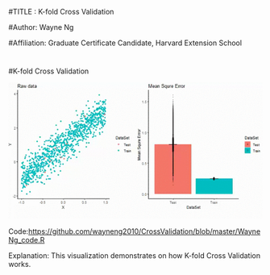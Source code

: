 #TITLE : K-fold Cross Validation

#Author: Wayne Ng

#Affiliation: Graduate Certificate Candidate, Harvard Extension School 
#
#
#

#K-fold Cross Validation

![Alt Text](WayneNg_artifact.gif)


Code:https://github.com/wayneng2010/CrossValidation/blob/master/WayneNg_code.R


Explanation: 
This visualization demonstrates on how K-fold Cross Validation works. 
